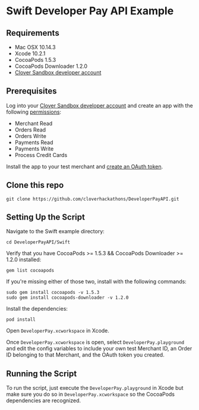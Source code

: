 # Swift Developer Pay API Example

## Requirements

- Mac OSX 10.14.3
- Xcode 10.2.1  
- CocoaPods 1.5.3
- CocoaPods Downloader 1.2.0 
- [Clover Sandbox developer account](https://sandbox.dev.clover.com/developers)

## Prerequisites

Log into your [Clover Sandbox developer account](https://sandbox.dev.clover.com/developers) and create an app with the following [permissions](https://docs.clover.com/clover-platform/docs/permissions):
* Merchant Read
* Orders Read
* Orders Write
* Payments Read
* Payments Write
* Process Credit Cards

Install the app to your test merchant and [create an OAuth token](https://docs.clover.com/clover-platform/docs/using-oauth-20).

## Clone this repo

```
git clone https://github.com/cloverhackathons/DeveloperPayAPI.git
```

## Setting Up the Script

Navigate to the Swift example directory:

```
cd DeveloperPayAPI/Swift
```

Verify that you have CocoaPods >= 1.5.3 && CocoaPods Downloader >= 1.2.0 installed:

```
gem list cocoapods
```

If you're missing either of those two, install with the following commands:

```
sudo gem install cocoapods -v 1.5.3
sudo gem install cocoapods-downloader -v 1.2.0
```

Install the dependencies:

```
pod install
```

Open `DeveloperPay.xcworkspace` in Xcode.

Once `DeveloperPay.xcworkspace` is open, select `DeveloperPay.playground` and edit the config variables to include your own test Merchant ID, an Order ID belonging to that Merchant, and the OAuth token you created.

## Running the Script

To run the script, just execute the `DeveloperPay.playground` in Xcode but make sure you do so in `DeveloperPay.xcworkspace` so the CocoaPods dependencies are recognized.